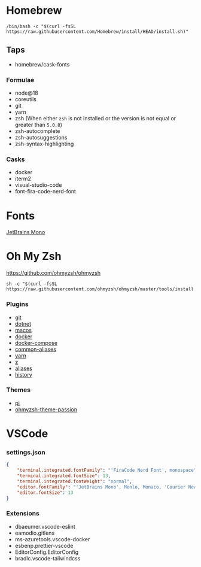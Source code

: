 # Homebrew
```
/bin/bash -c "$(curl -fsSL https://raw.githubusercontent.com/Homebrew/install/HEAD/install.sh)"
```

## Taps
- homebrew/cask-fonts

### Formulae
- node@18
- coreutils
- git
- yarn
- zsh (When either `zsh` is not installed or the version is not equal or greater than `5.0.8`)
- zsh-autocomplete
- zsh-autosuggestions
- zsh-syntax-highlighting

### Casks
- docker
- iterm2
- visual-studio-code
- font-fira-code-nerd-font

# Fonts
[JetBrains Mono](https://www.jetbrains.com/lp/mono/)

# Oh My Zsh
https://github.com/ohmyzsh/ohmyzsh

```
sh -c "$(curl -fsSL https://raw.githubusercontent.com/ohmyzsh/ohmyzsh/master/tools/install.sh)"
```

### Plugins
- [git](https://github.com/ohmyzsh/ohmyzsh/tree/master/plugins/git)
- [dotnet](https://github.com/ohmyzsh/ohmyzsh/tree/master/plugins/dotnet)
- [macos](https://github.com/ohmyzsh/ohmyzsh/tree/master/plugins/macos)
- [docker](https://github.com/ohmyzsh/ohmyzsh/tree/master/plugins/docker)
- [docker-compose](https://github.com/ohmyzsh/ohmyzsh/tree/master/plugins/docker-compose)
- [common-aliases](https://github.com/ohmyzsh/ohmyzsh/tree/master/plugins/common-aliases)
- [yarn](https://github.com/ohmyzsh/ohmyzsh/tree/master/plugins/yarn)
- [z](https://github.com/ohmyzsh/ohmyzsh/tree/master/plugins/z)
- [aliases](https://github.com/ohmyzsh/ohmyzsh/tree/master/plugins/aliases)
- [history](https://github.com/ohmyzsh/ohmyzsh/tree/master/plugins/history)

### Themes
- [pi](https://github.com/tobyjamesthomas/pi#installation)
- [ohmyzsh-theme-passion](https://github.com/ChesterYue/ohmyzsh-theme-passion#install)

# VSCode

### settings.json
```json
{
    "terminal.integrated.fontFamily": "'FiraCode Nerd Font', monospace",
    "terminal.integrated.fontSize": 13,
    "terminal.integrated.fontWeight": "normal",
    "editor.fontFamily": "'JetBrains Mono', Menlo, Monaco, 'Courier New', monospace",
    "editor.fontSize": 13
}
```

### Extensions
- dbaeumer.vscode-eslint
- eamodio.gitlens
- ms-azuretools.vscode-docker
- esbenp.prettier-vscode
- EditorConfig.EditorConfig
- bradlc.vscode-tailwindcss
